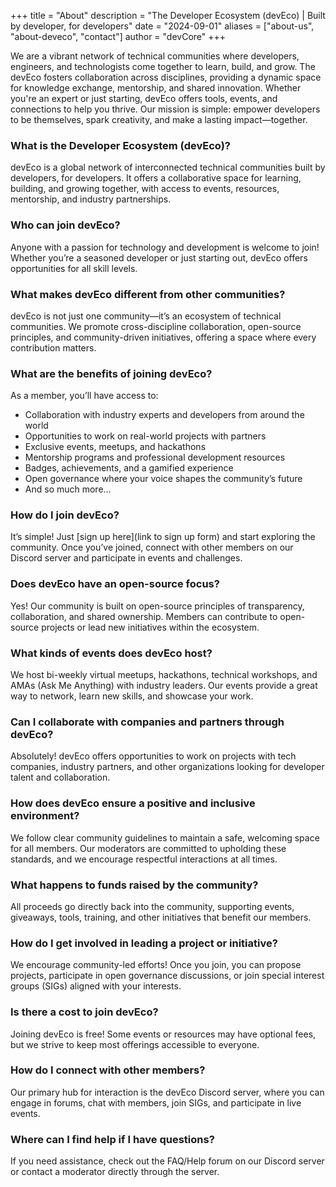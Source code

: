 +++
title = "About"
description = "The Developer Ecosystem (devEco) | Built by developer, for developers"
date = "2024-09-01"
aliases = ["about-us", "about-deveco", "contact"]
author = "devCore"
+++

We are a vibrant network of technical communities where developers, engineers, and technologists come together to learn, build, and grow. The devEco fosters collaboration across disciplines, providing a dynamic space for knowledge exchange, mentorship, and shared innovation. Whether you're an expert or just starting, devEco offers tools, events, and connections to help you thrive. Our mission is simple: empower developers to be themselves, spark creativity, and make a lasting impact—together.


### What is the Developer Ecosystem (devEco)?

devEco is a global network of interconnected technical communities built by developers, for developers. It offers a collaborative space for learning, building, and growing together, with access to events, resources, mentorship, and industry partnerships.

### Who can join devEco?

Anyone with a passion for technology and development is welcome to join! Whether you’re a seasoned developer or just starting out, devEco offers opportunities for all skill levels.

### What makes devEco different from other communities?

devEco is not just one community—it’s an ecosystem of technical communities. We promote cross-discipline collaboration, open-source principles, and community-driven initiatives, offering a space where every contribution matters.

### What are the benefits of joining devEco?

As a member, you’ll have access to:
- Collaboration with industry experts and developers from around the world
- Opportunities to work on real-world projects with partners
- Exclusive events, meetups, and hackathons
- Mentorship programs and professional development resources
- Badges, achievements, and a gamified experience
- Open governance where your voice shapes the community’s future
- And so much more…

### How do I join devEco?

It’s simple! Just [sign up here](link to sign up form) and start exploring the community. Once you’ve joined, connect with other members on our Discord server and participate in events and challenges.

### Does devEco have an open-source focus?

Yes! Our community is built on open-source principles of transparency, collaboration, and shared ownership. Members can contribute to open-source projects or lead new initiatives within the ecosystem.

### What kinds of events does devEco host?

We host bi-weekly virtual meetups, hackathons, technical workshops, and AMAs (Ask Me Anything) with industry leaders. Our events provide a great way to network, learn new skills, and showcase your work.

### Can I collaborate with companies and partners through devEco?

Absolutely! devEco offers opportunities to work on projects with tech companies, industry partners, and other organizations looking for developer talent and collaboration.

### How does devEco ensure a positive and inclusive environment?

We follow clear community guidelines to maintain a safe, welcoming space for all members. Our moderators are committed to upholding these standards, and we encourage respectful interactions at all times.

### What happens to funds raised by the community?

All proceeds go directly back into the community, supporting events, giveaways, tools, training, and other initiatives that benefit our members.

### How do I get involved in leading a project or initiative?

We encourage community-led efforts! Once you join, you can propose projects, participate in open governance discussions, or join special interest groups (SIGs) aligned with your interests.

### Is there a cost to join devEco?

Joining devEco is free! Some events or resources may have optional fees, but we strive to keep most offerings accessible to everyone.

### How do I connect with other members?

Our primary hub for interaction is the devEco Discord server, where you can engage in forums, chat with members, join SIGs, and participate in live events.

### Where can I find help if I have questions?

If you need assistance, check out the FAQ/Help forum on our Discord server or contact a moderator directly through the server.
